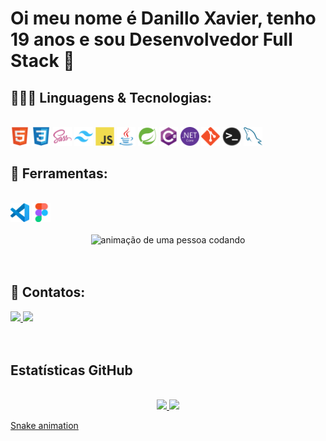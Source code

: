 <h1>Oi meu nome é Danillo Xavier, tenho 19 anos e sou Desenvolvedor Full Stack 👋</h1>

<h2 align="left">
	👨🏽‍💻 Linguagens & Tecnologias:
</h2>
<br>
<span>
	<img height="30" alt="HTML" title="HTML" src="https://raw.githubusercontent.com/devicons/devicon/master/icons/html5/html5-original.svg">
</span>
<span>
	<img height="30" alt="CSS" title="CSS" src="https://raw.githubusercontent.com/devicons/devicon/master/icons/css3/css3-original.svg">
</span>
<span>
	<img height="30" alt="SASS" title="SASS" src="https://raw.githubusercontent.com/devicons/devicon/master/icons/sass/sass-original.svg">
</span>
<span>
	<img height="30" alt="Tailwind CSS" title="Tailwind CSS" src="https://raw.githubusercontent.com/devicons/devicon/master/icons/tailwindcss/tailwindcss-plain.svg">
</span>
<span>
	<img height="30" alt="JavaScript" title="JavaScript" src="https://raw.githubusercontent.com/devicons/devicon/master/icons/javascript/javascript-original.svg">
</span>
<span>
	<img height="30" alt="Java" title="Java" src="https://raw.githubusercontent.com/devicons/devicon/master/icons/java/java-original.svg">
</span>
<span>
	<img height="30" alt="Spring Boot" title="Spring Boot" src="https://raw.githubusercontent.com/github/explore/80688e429a7d4ef2fca1e82350fe8e3517d3494d/topics/spring-boot/spring-boot.png">
</span>
<span>
	<img height="30" alt="C#" title="C#" src="https://raw.githubusercontent.com/devicons/devicon/master/icons/csharp/csharp-original.svg">
</span>
<span>
	<img height="30" alt=".Net Core" title=".Net Core" src="https://raw.githubusercontent.com/devicons/devicon/master/icons/dotnetcore/dotnetcore-original.svg">
</span>
<span>
	<img height="30" alt="Git" title="Git" src="https://raw.githubusercontent.com/devicons/devicon/master/icons/git/git-original.svg">
</span>
<span>
	<img height="30" alt="Terminal" title="Terminal" src="https://raw.githubusercontent.com/github/explore/80688e429a7d4ef2fca1e82350fe8e3517d3494d/topics/terminal/terminal.png">
</span>
<span>
	<img height="30" alt="MySQL" title="MySQL" src="https://raw.githubusercontent.com/devicons/devicon/master/icons/mysql/mysql-original.svg">
</span>
<!--
<span>
	<img height="30" alt="TypeScript" title="TypeScript" src="https://raw.githubusercontent.com/devicons/devicon/master/icons/typescript/typescript-original.svg">
</span>
<span>
	<img height="30" alt="React.js" title="React.js" src="https://raw.githubusercontent.com/devicons/devicon/master/icons/react/react-original.svg">
</span>
<span>
	<img height="30" alt="Node.js" title="Node.js" src="https://raw.githubusercontent.com/devicons/devicon/master/icons/nodejs/nodejs-original.svg">
</span>
<span>
	<img height="30" alt="GraphQL" title="GraphQL" src="https://raw.githubusercontent.com/devicons/devicon/master/icons/graphql/graphql-plain.svg">
</span>
<span>
	<img height="30" alt="Firebase" title="Firebase" src="https://raw.githubusercontent.com/devicons/devicon/master/icons/firebase/firebase-plain.svg">
</span>
-->

<br>

<h2 align="left">
	💼 Ferramentas:
</h2>
<br>
<span>
	<img height="30" alt="VS Code" title="VS Code" src="https://raw.githubusercontent.com/github/explore/80688e429a7d4ef2fca1e82350fe8e3517d3494d/topics/visual-studio-code/visual-studio-code.png">
</span>
<span>
	<img height="30" alt="Figma" title="Figma" src="https://raw.githubusercontent.com/devicons/devicon/master/icons/figma/figma-original.svg">
</span>

<br>
<br>

<div align="center">
	<img width="500" alt="animação de uma pessoa codando" src="https://www.lambdatest.com/resources/images/news24.gif">
</div>

<br>
<br>

<h2 align="left">
	📧 Contatos:
</h2>

<div> 
	<a href = "mailto:danilloxsoliveira13@gmail.com">
		<img src="https://img.shields.io/badge/-Gmail-%23333?style=for-the-badge&logo=gmail&logoColor=white" target="_blank">
	</a>
	<a href="https://www.linkedin.com/in/danillo-xavier-25bb7b22b/" target="_blank">
  		<img src="https://img.shields.io/badge/-LinkedIn-%230077B5?style=for-the-badge&logo=linkedin&logoColor=white" target="_blank">
	</a>   
</div>

<br>
<br>

<h2 align="left">Estatísticas GitHub</h2>
<br>
<div align="center">
	<a href="https://github.com/danxsodev">
	<img height="180em" src="https://github-readme-stats.vercel.app/api?username=danxsodev&show_icons=true&theme=midnight-purple&hide_border=true&include_all_commits=true&count_private=true"/>
	<img height="180em" src="https://github-readme-stats.vercel.app/api/top-langs/?username=danxsodev&langs_count=6&layout=compact&theme=midnight-purple&hide_border=true">
</div>  
    
[Snake animation](https://github.com/danxsodev/danxsodev/blob/output/github-contribution-grid-snake.svg)
